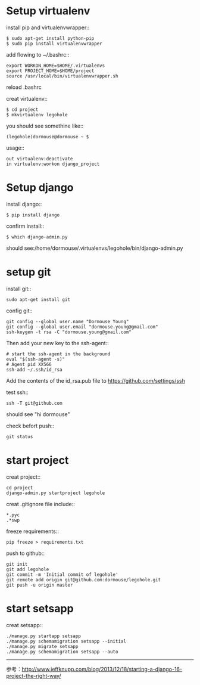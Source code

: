 Setup virtualenv
==================

install pip and virtualenvwrapper::

    $ sudo apt-get install python-pip
    $ sudo pip install virtualenvwrapper

add flowing to ~/.bashrc::

    export WORKON_HOME=$HOME/.virtualenvs
    export PROJECT_HOME=$HOME/project
    source /usr/local/bin/virtualenvwrapper.sh

reload .bashrc

creat virtualenv::

    $ cd project
    $ mkvirtualenv legohole

you should see somethine like::

    (legohole)dormouse@dormouse ~ $ 

usage::

    out virtualenv:deactivate
    in virtualenv:workon django_project

Setup django
==============

install django::

    $ pip install django

confirm install::

    $ which django-admin.py

should see:/home/dormouse/.virtualenvs/legohole/bin/django-admin.py

setup git
=========

install git::

    sudo apt-get install git

config git::

    git config --global user.name "Dormouse Young"
    git config --global user.email "dormouse.young@gmail.com"
    ssh-keygen -t rsa -C "dormouse.young@gmail.com"

Then add your new key to the ssh-agent::

    # start the ssh-agent in the background
    eval "$(ssh-agent -s)"
    # Agent pid XX566
    ssh-add ~/.ssh/id_rsa

Add the contents of the id_rsa.pub file to https://github.com/settings/ssh

test ssh::

    ssh -T git@github.com

should see "hi dormouse"

check befort push::

    git status

start project
=============

creat project::

    cd project
    django-admin.py startproject legohole

creat .gitignore file include::

    *.pyc
    .*swp

freeze requirements::

    pip freeze > requirements.txt

push to github::

    git init
    git add legohole
    git commit -m 'Initial commit of legohole'
    git remote add origin git@github.com:dormouse/legohole.git
    git push -u origin master


start setsapp
=============

creat setsapp::

    ./manage.py startapp setsapp
    ./manage.py schemamigration setsapp --initial
    ./manage.py migrate setsapp
    ./manage.py schemamigration setsapp --auto



----
参考：http://www.jeffknupp.com/blog/2013/12/18/starting-a-django-16-project-the-right-way/





